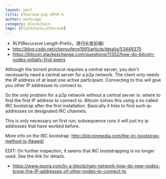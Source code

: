 ```yaml
---
layout: post
title: Ethereum-p2p-UPnP.h
author: monkcage
category: blockchain
tags: [blockchain,ethereum]
---
```


* RLP(Recursive Length Prefix，递归长度前缀)
* http://blog.csdn.net/chenyufeng1991/article/details/53449375
* https://bitcoin.stackexchange.com/questions/11352/how-do-bitcoin-nodes-initially-find-peers


Although the torrent protocol requires a central server, you don't necessarily need a central server for a p2p network. The client only needs the IP address of at least one active participant. Connecting to this will give you other IP addresses to connect to.

So the only problem for a p2p network without a central server is: where to find the first IP address to connect to. Bitcoin solves this using a so called IRC bootstrap after the first installation. Basically it tries to find such ip-addresses on designated IRC channels.

This is only necessary on first run; subsequence runs it will just try ip addresses that have worked before.

More info on the IRC bootstrap: http://bitcoinmedia.com/the-irc-bootstrap-method-is-flawed/

EDIT: On further inspection, it seems that IRC bootstrapping is no longer used. See the link for details.


* https://www.quora.com/In-a-blockchain-network-how-do-new-nodes-know-the-IP-addresses-of-other-nodes-to-connect-to
